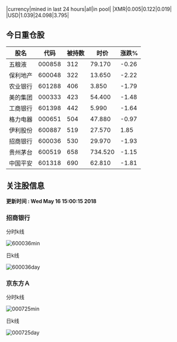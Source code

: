 |currency|mined in last 24 hours|all|in pool|
|XMR|0.005|0.122|0.019|
|USD|1.039|24.098|3.795|

## 今日重仓股 

|股名|代码|被持数|时价|涨跌%|
|---|---|---|---|---|
|五粮液|000858|312|79.170|-0.26|
|保利地产|600048|322|13.650|-2.22|
|农业银行|601288|406|3.850|-1.79|
|美的集团|000333|423|54.400|-1.48|
|工商银行|601398|442|5.990|-1.64|
|格力电器|000651|504|47.880|-0.97|
|伊利股份|600887|519|27.570|1.85|
|招商银行|600036|530|29.970|-1.93|
|贵州茅台|600519|658|734.520|-1.15|
|中国平安|601318|690|62.810|-1.81|

## 关注股信息
**更新时间 : Wed May 16 15:00:15 2018**
### 招商银行 
分时k线

![600036min](http://image.sinajs.cn/newchart/min/n/sh600036.gif)

日k线

![600036day](http://image.sinajs.cn/newchart/daily/n/sh600036.gif)

### 京东方Ａ 
分时k线

![000725min](http://image.sinajs.cn/newchart/min/n/sz000725.gif)

日k线

![000725day](http://image.sinajs.cn/newchart/daily/n/sz000725.gif)
